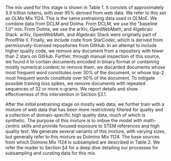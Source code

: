 The mix used for this stage is shown in Table 1. It consists of approximately 3.9 trillion tokens, with over 95% derived from web data. We refer to this set as OLMo Mix 1124. This is the same pretraining data used in OLMoE. We combine data from DCLM and Dolma. From DCLM, we use the "baseline 1.0" mix. From Dolma, we use the arXiv, OpenWebMath, and Algebraic Stack. arXiv, OpenWebMath, and Algebraic Stack were originally part of ProofPile II. Finally, we include code from StarCoder, which is derived from permissively-licensed repositories from GitHub. In an attempt to include higher quality code, we remove any document from a repository with fewer than 2 stars on GitHub. Further, through manual inspection of this source, we found it to contain documents encoded in binary format or containing mostly numerical content; to remove them, we discarded documents whose most frequent word constitutes over 30% of the document, or whose top-2 most frequent words constitute over 50% of the document. To mitigate possible training loss spikes, we remove documents with repeated sequences of 32 or more n-grams. We report details and show effectiveness of this intervention in Section §3.1.

After the initial pretraining stage on mostly web data, we further train with a mixture of web data that has been more restrictively filtered for quality and a collection of domain-specific high quality data, much of which is synthetic. The purpose of this mixture is to imbue the model with math-centric skills and provide focused exposure to STEM references and high quality text. We generate several variants of this mixture, with varying sizes, but generally refer to this mixture as Dolmino Mix 1124. The base sources from which Dolmino Mix 1124 is subsampled are described in Table 2. We refer the reader to Section §4 for a deep dive detailing our processes for subsampling and curating data for this mix.